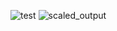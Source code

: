 ![test](https://github.com/user-attachments/assets/f4a3b823-e7a7-4e81-b6c2-310276a9bfed)
![scaled_output](https://github.com/user-attachments/assets/a2b1c48a-1dc1-4b1a-878a-f80d0cac4363)
